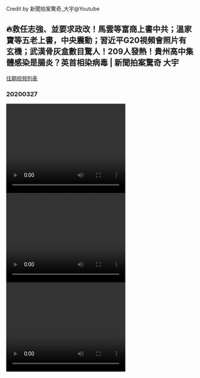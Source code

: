 Credit by 新聞拍案驚奇_大宇@Youtube
## 🔥救任志強、並要求政改！馬雲等富商上書中共；溫家寶等五老上書，中央震動；習近平G20視頻會照片有玄機；武漢骨灰盒數目驚人！209人發熱！貴州高中集體感染是腸炎？英首相染病毒 | 新聞拍案驚奇 大宇
[往期视频列表](/新聞拍案驚奇_大宇/list.html)
### 20200327
<video width="320" height="240" controls>
  <source src="/新聞拍案驚奇_大宇/videos/20200327_wkGp65Q-Rjo-split-001.mp4" type="video/mp4">
</video>
<video width="320" height="240" controls>
  <source src="/新聞拍案驚奇_大宇/videos/20200327_wkGp65Q-Rjo-split-002.mp4" type="video/mp4">
</video>
<video width="320" height="240" controls>
  <source src="/新聞拍案驚奇_大宇/videos/20200327_wkGp65Q-Rjo-split-003.mp4" type="video/mp4">
</video>
